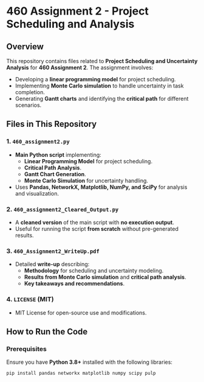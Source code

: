 # 460 Assignment 2 - Project Scheduling and Analysis

## Overview
This repository contains files related to **Project Scheduling and Uncertainty Analysis** for **460 Assignment 2**. The assignment involves:
- Developing a **linear programming model** for project scheduling.
- Implementing **Monte Carlo simulation** to handle uncertainty in task completion.
- Generating **Gantt charts** and identifying the **critical path** for different scenarios.

## Files in This Repository

### **1. `460_assignment2.py`**
- **Main Python script** implementing:
  - **Linear Programming Model** for project scheduling.
  - **Critical Path Analysis**.
  - **Gantt Chart Generation**.
  - **Monte Carlo Simulation** for uncertainty handling.
- Uses **Pandas, NetworkX, Matplotlib, NumPy, and SciPy** for analysis and visualization.

### **2. `460_assignment2_Cleared_Output.py`**
- A **cleaned version** of the main script with **no execution output**.
- Useful for running the script **from scratch** without pre-generated results.

### **3. `460_Assignment2_WriteUp.pdf`**
- Detailed **write-up** describing:
  - **Methodology** for scheduling and uncertainty modeling.
  - **Results from Monte Carlo simulation** and **critical path analysis**.
  - **Key takeaways and recommendations**.

### **4. `LICENSE` (MIT)**
- MIT License for open-source use and modifications.

## **How to Run the Code**
### **Prerequisites**
Ensure you have **Python 3.8+** installed with the following libraries:
```bash
pip install pandas networkx matplotlib numpy scipy pulp
